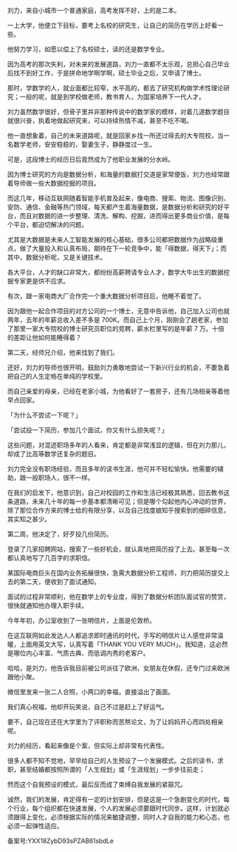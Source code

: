 刘力，来自小城市一个普通家庭，高考发挥不好，上的是二本。

一上大学，他便立下目标，要考上名校的研究生，让自己的简历在学历上好看一些。

他努力学习，如愿以偿上了名校硕士，读的还是数学专业。

因为高考的那次失利，对未来的发展道路，刘力一直都不太乐观，总担心自己毕业后找不到好工作，于是拼命地学啊学啊，硕士毕业之后，又申请了博士。

那时，学数学的人，就业面都比较窄，水平高的，都去了研究机构做学术性理论研究；一般的呢，就是到学校做老师，教书育人，为国家培养下一代人才。

刘力虽然数学很好，但骨子里并非那种传说中的数学家的模样，对着几道数学题目就很兴奋，执着地做起研究来，可以持续热情不减，甚至不吃不喝。

他一直想象着，自己的未来道路呢，就是回家乡找一所还过得去的大专院校，当一名数学老师，安安稳稳的，娶妻生子，静静度过一生。

可是，这段博士的经历日后竟然成为了他职业发展的分水岭。

因为博士研究的方向是数据分析，和海量的数据打交道是家常便饭，刘力也经常跟着导师做一些大数据挖掘的项目。

而这几年，移动互联网随着智能手机普及起来，像电商、搜索、物流、图像识别、安防、通信、金融等热门领域，每天都产生着海量数据，是数据分析和研究的好平台，而且对数据的进一步整理、清洗、解构、挖掘，进而得出更多商业价值，是每个平台，都迫切解决的问题。

尤其是大数据是未来人工智能发展的核心基础，很多公司都把数据作为战略级重点，做了大量投入和认真布局，期待在下一轮竞争中，能「得数据，得天下」；而其中，数据分析呢，又是关键技术。

各大平台，人才的缺口非常大，都纷纷高薪聘请专业人才，数学大牛出生的数据挖掘专家更是供不应求。

有次，跟一家电商大厂合作完一个重大数据分析项目后，他睡不着觉了。

因为跟他一起合作项目的对方公司的一个博士，无意中告诉他，自己加入公司也就两年，去年的年薪总收入差不多是 700K。而自己上个月，刚刚会了趟老家，参加了那里一家大专院校的博士研究员职位的竞聘，薪水栏里写的是年薪 7 万。十倍的差距让他如何能睡得着？

第二天，经师兄介绍，他来找到了我们。

还好，刘力的导师也很开明，鼓励刘力勇敢地尝试一下新兴行业的机会，不要急着把自己的人生定格在单纯的学校里。

而自己亲爱的母亲，已经在老家小城，为他看好了一套房子，还有几场相亲等着他早点回家。

「为什么不尝试一下呢？」

「尝试投一下简历，参加几个面试，你又有什么损失呢？」

这些问题，对混迹职场多年的人看来，肯定都是非常浅显的逻辑，但在刘力那儿，却成了比高等数学还复杂的题目。

刘力完全没有职场经验，而且多年的读书生涯，他可并不轻松愉快。他需要的辅助，跟一般职场人，很不一样。

在我们的启发下，他意识到，自己对校园的工作和生活已经极其熟悉，回去教书这条道路，未来几十年的每一步基本都清晰可见；但是哪个勾起他内心冲动的世界，除了那位合作方来的博士给的有限分享，以及自己找度娘知乎搜索到的细碎信息，其实知之甚少。

第二周，他决定了，好歹投几份简历。

登录了几家招聘网站，搜索了一些好机会，就认真地把简历投了上去。甚至每一次都认真地写了几百字的求职信。

某国际电商巨头在国内业务拓展很快，急需大数据分析工程师，刘力把简历提交上去的第二天，便收到了面试通知。

面试的过程非常顺利，他在数学上的专业度，得到了数据分析团队面试官的赞赏，很快就通知他办理入职手续。

今年年初，办公室收到了一张明信片，上面是伦敦桥。

在这互联网如此发达人人都追求即时通讯的时代，手写的明信片让人感觉非常温暖，上面用英文大写，认真写着「THANK YOU VERY MUCH」。我知道，这必然是哪位内心丰富、气质古典、而低调内秀的老客户。

哈哈，是刘力，他告诉我目前被公司派往了欧洲，女朋友在休假，还专门过来欧洲跟他小聚。

微信里发来一张二人合照，小两口的幸福，直接溢出了画面。

我们真心祝福，他却开玩笑说，自己不过是赶上了好运气。

要不，自己现在还在大学里为了评职称而苦熬论文，为了让妈妈开心而四处相亲呢。

刘力的经历，看起来像是个案，但实际上却非常有代表性。

很多人都不知不觉地，早早给自己的人生预设了一个发展模式。之后的读书，求职，甚至结婚都按照所谓的「人生规划」或「生涯规划」一步步往前走；

然而这个自我预设的模式，最后反而成了束缚自我发展的紧箍咒。

诚然，我们的发展，肯定得有一定的计划安排，但是这是一个急剧变化的时代，每个行业，每个组织都在快速发展，个人的发展必须要跟时代同步。这样，计划就必须跟得上变化，必须根据实际的情况来敏捷调整，同时人才自我的能力和心态，也必须一起弹性适应。

备案号:YXX18ZybD93sPZAB61sbdLe